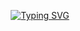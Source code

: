<p align="center">
<a href="https://git.io/typing-svg"><img src="https://readme-typing-svg.herokuapp.com?font=Fira+Code&weight=200&size=14&duration=3000&pause=200&color=FFFFFF&background=000000&multiline=true&width=800&height=150&lines=+%3E+Loading.....;+%3E+Name%3A+Insu+Jo;+%3E+Position%3A+Software+Developer;+%3E+Java+%7C+PHP+%7C+Javascript+Professional;+%3E+Email%3A+positiveinsu%40gmail.com;+%3E+Welcome+to+the+PositiveInsu+GitHub!" alt="Typing SVG" /></a>
</a>
<br/>
